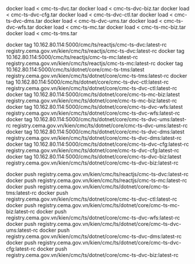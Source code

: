 docker load < cmc-ts-dvc.tar
docker load < cmc-ts-dvc-biz.tar
docker load < cmc-ts-dvc-cfg.tar
docker load < cmc-ts-dvc-ctl.tar
docker load < cmc-ts-dvc-dms.tar
docker load < cmc-ts-dvc-ums.tar
docker load < cmc-ts-dvc-wfs.tar
docker load < cmc-ts-mc.tar
docker load < cmc-ts-mc-biz.tar
docker load < cmc-ts-tms.tar

docker tag 10.162.80.114:5000/cmc/ts/reactjs/cmc-ts-dvc:latest-rc registry.cema.gov.vn/kien/cmc/ts/reactjs/cmc-ts-dvc:latest-rc
docker tag 10.162.80.114:5000/cmc/ts/reactjs/cmc-ts-mc:latest-rc registry.cema.gov.vn/kien/cmc/ts/reactjs/cmc-ts-mc:latest-rc
docker tag 10.162.80.114:5000/cmc/ts/dotnet/core/cmc-ts-tms:latest registry.cema.gov.vn/kien/cmc/ts/dotnet/core/cmc-ts-tms:latest-rc
docker tag 10.162.80.114:5000/cmc/ts/dotnet/core/cmc-ts-dvc-ctl:latest-rc registry.cema.gov.vn/kien/cmc/ts/dotnet/core/cmc-ts-dvc-ctl:latest-rc
docker tag 10.162.80.114:5000/cmc/ts/dotnet/core/cmc-ts-mc-biz:latest registry.cema.gov.vn/kien/cmc/ts/dotnet/core/cmc-ts-mc-biz:latest-rc
docker tag 10.162.80.114:5000/cmc/ts/dotnet/core/cmc-ts-dvc-wfs:latest registry.cema.gov.vn/kien/cmc/ts/dotnet/core/cmc-ts-dvc-wfs:latest-rc
docker tag 10.162.80.114:5000/cmc/ts/dotnet/core/cmc-ts-dvc-ums:latest-rc registry.cema.gov.vn/kien/cmc/ts/dotnet/core/cmc-ts-dvc-ums:latest-rc
docker tag 10.162.80.114:5000/cmc/ts/dotnet/core/cmc-ts-dvc-dms:latest registry.cema.gov.vn/kien/cmc/ts/dotnet/core/cmc-ts-dvc-dms:latest-rc
docker tag 10.162.80.114:5000/cmc/ts/dotnet/core/cmc-ts-dvc-cfg:latest-rc registry.cema.gov.vn/kien/cmc/ts/dotnet/core/cmc-ts-dvc-cfg:latest-rc
docker tag 10.162.80.114:5000/cmc/ts/dotnet/core/cmc-ts-dvc-biz:latest registry.cema.gov.vn/kien/cmc/ts/dotnet/core/cmc-ts-dvc-biz:latest-rc

docker push registry.cema.gov.vn/kien/cmc/ts/reactjs/cmc-ts-dvc:latest-rc
docker push registry.cema.gov.vn/kien/cmc/ts/reactjs/cmc-ts-mc:latest-rc
docker push registry.cema.gov.vn/kien/cmc/ts/dotnet/core/cmc-ts-tms:latest-rc
docker push registry.cema.gov.vn/kien/cmc/ts/dotnet/core/cmc-ts-dvc-ctl:latest-rc
docker push registry.cema.gov.vn/kien/cmc/ts/dotnet/core/cmc-ts-mc-biz:latest-rc
docker push registry.cema.gov.vn/kien/cmc/ts/dotnet/core/cmc-ts-dvc-wfs:latest-rc
docker push registry.cema.gov.vn/kien/cmc/ts/dotnet/core/cmc-ts-dvc-ums:latest-rc
docker push registry.cema.gov.vn/kien/cmc/ts/dotnet/core/cmc-ts-dvc-dms:latest-rc
docker push registry.cema.gov.vn/kien/cmc/ts/dotnet/core/cmc-ts-dvc-cfg:latest-rc
docker push registry.cema.gov.vn/kien/cmc/ts/dotnet/core/cmc-ts-dvc-biz:latest-rc